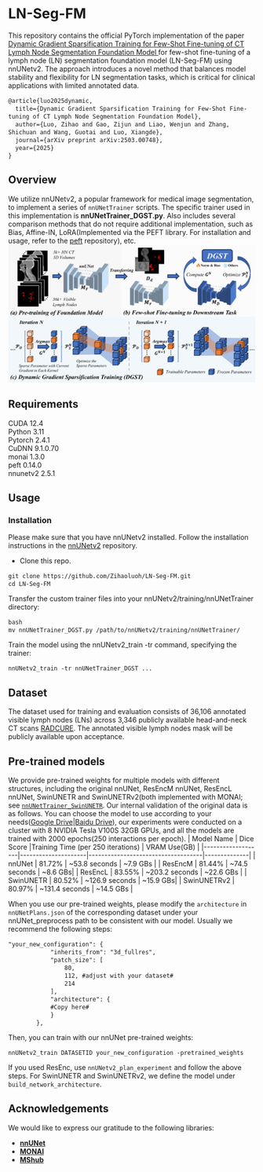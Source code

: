 # LN-Seg-FM

This repository contains the official PyTorch implementation of the paper [Dynamic Gradient Sparsification Training for Few-Shot Fine-tuning of CT Lymph Node Segmentation Foundation Model
](https://arxiv.org/abs/2503.00748) for few-shot fine-tuning of a lymph node (LN) segmentation foundation model (LN-Seg-FM) using nnUNetv2. The approach introduces a novel method that balances model stability and flexibility for LN segmentation tasks, which is critical for clinical applications with limited annotated data.

    @article{luo2025dynamic,
      title={Dynamic Gradient Sparsification Training for Few-Shot Fine-tuning of CT Lymph Node Segmentation Foundation Model},
      author={Luo, Zihao and Gao, Zijun and Liao, Wenjun and Zhang, Shichuan and Wang, Guotai and Luo, Xiangde},
      journal={arXiv preprint arXiv:2503.00748},
      year={2025}
    }
 
## Overview

We utilize nnUNetv2, a popular framework for medical image segmentation, to implement a series of `nnUNetTrainer` scripts. The specific trainer used in this implementation is **nnUNetTrainer_DGST.py**. Also includes several comparison methods that do not require additional implementation, such as Bias, Affine-IN, LoRA(Implemented via the PEFT library. For installation and usage, refer to the [peft](https://github.com/huggingface/peft) repository), etc. 
![Framework](framework.png)
## Requirements
CUDA 12.4<br />
Python 3.11<br /> 
Pytorch 2.4.1<br />
CuDNN 9.1.0.70<br />
monai 1.3.0<br />
peft 0.14.0<br />
nnunetv2 2.5.1<br />
## Usage

### Installation

Please make sure that you have nnUNetv2 installed. Follow the installation instructions in the [nnUNetv2](https://github.com/MIC-DKFZ/nnUNet) repository.
* Clone this repo.
```
git clone https://github.com/Zihaoluoh/LN-Seg-FM.git
cd LN-Seg-FM
```
Transfer the custom trainer files into your nnUNetv2/training/nnUNetTrainer directory:
```
bash
mv nnUNetTrainer_DGST.py /path/to/nnUNetv2/training/nnUNetTrainer/
```
Train the model using the nnUNetv2_train -tr command, specifying the trainer:
```
nnUNetv2_train -tr nnUNetTrainer_DGST ...
```

## Dataset

The dataset used for training and evaluation consists of 36,106 annotated visible lymph nodes (LNs) across 3,346 publicly available head-and-neck CT scans [RADCURE](https://www.cancerimagingarchive.net/collection/radcure). The annotated visible lymph nodes mask will be publicly available upon acceptance.

## Pre-trained models
We provide pre-trained weights for multiple models with different structures, including the original nnUNet, ResEncM nnUNet, ResEncL nnUNet, SwinUNETR and SwinUNETRv2(both implemented with MONAI; see [`nnUNetTrainer_SwinUNETR`](nnUNetTrainer/nnUNetTrainer_SwinUNETR.py). Our internal validation of the original data is as follows. You can choose the model to use according to your needs([Google Drive](https://drive.google.com/drive/folders/1ydvmX6tneDdvVUqWF7o8d_C0HJMf9v3c?usp=sharing)|[Baidu Drive](https://pan.baidu.com/s/1mmooYfYawXexUlU87bfZ1A?pwd=LNFM)), our experiments were conducted on a cluster with 8 NVIDIA Tesla V100S 32GB GPUs, and all the models are trained with 2000 epochs(250 interactions per epoch).
| Model Name        | Dice Score          |Training Time (per 250 iterations) | VRAM Use(GB) |
|-------------------|---------------------|------------------------------------|--------------|
| nnUNet          | 81.72%                | ~53.8 seconds                      | ~7.9 GBs  |
| ResEncM           | 81.44%                | ~74.5 seconds                         | ~8.6 GBs|
| ResEncL           | 83.55%                | ~203.2 seconds                         | ~22.6 GBs |
| SwinUNETR           | 80.52%                | ~126.9 seconds                         | ~15.9 GBs|
| SwinUNETRv2           | 80.97%                | ~131.4 seconds                         | ~14.5 GBs |

When you use our pre-trained weights, please modify the `architecture` in `nnUNetPlans.json` of the corresponding dataset under your nnUNet_preprocess path to be consistent with our model. Usually we recommend the following steps:
```
"your_new_configuration": {
            "inherits_from": "3d_fullres",
            "patch_size": [
                80,
                112, #adjust with your dataset#
                214
            ],
            "architecture": {
            #Copy here#
            }
        },
```
Then, you can train with our nnUNet pre-trained weights:

```
nnUNetv2_train DATASETID your_new_configuration -pretrained_weights
```

If you used ResEnc, use `nnUNetv2_plan_experiment` and follow the above steps. For SwinUNETR and SwinUNETRv2, we define the model under `build_network_architecture`.

## Acknowledgements
We would like to express our gratitude to the following libraries:
- **[nnUNet](https://github.com/MIC-DKFZ/nnUNet)**
- **[MONAI](https://github.com/Project-MONAI/MONAI)**
- **[MShub](https://github.com/Luoxd1996/MSHub)**
